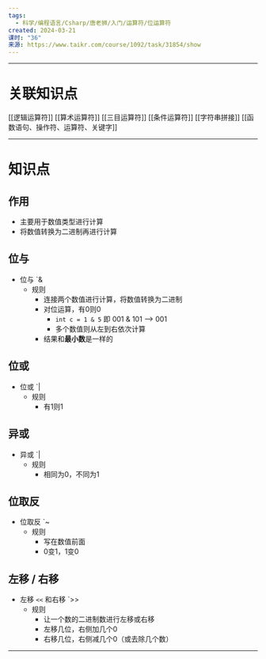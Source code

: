 ```yaml
---
tags:
  - 科学/编程语言/Csharp/唐老狮/入门/运算符/位运算符
created: 2024-03-21
课时: "36"
来源: https://www.taikr.com/course/1092/task/31854/show
---
```


---
# 关联知识点

[[逻辑运算符]] [[算术运算符]] [[三目运算符]] [[条件运算符]] [[字符串拼接]] [[函数语句、操作符、运算符、关键字]]

---
# 知识点

## 作用

- 主要用于数值类型进行计算
- 将数值转换为二进制再进行计算
## 位与

- 位与 `&
	- 规则
		- 连接两个数值进行计算，将数值转换为二进制
		- 对位运算，有0则0
			- `int c = 1 & 5` 即 001 & 101 ——> 001 
			- 多个数值则从左到右依次计算
		- 结果和**最小数**是一样的
## 位或

- 位或 `|
	- 规则
		- 有1则1
## 异或 

- 异或 `|
	- 规则
		- 相同为0，不同为1
## 位取反

- 位取反 `~
	- 规则
		- 写在数值前面
		- 0变1，1变0
## 左移 / 右移
- 左移 `<<` 和右移 `>>
	- 规则
		- 让一个数的二进制数进行左移或右移
		- 左移几位，右侧加几个0
		- 右移几位，右侧减几个0（或去除几个数）

---


